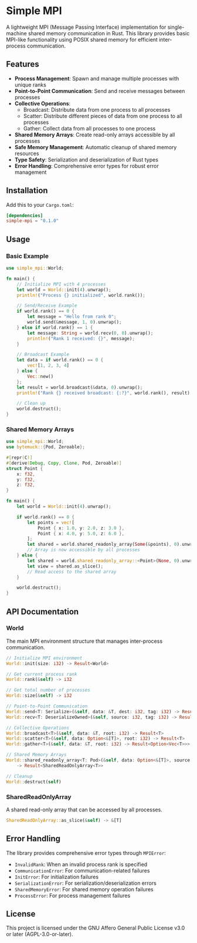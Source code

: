# Simple MPI

A lightweight MPI (Message Passing Interface) implementation for single-machine shared memory communication in Rust. This library provides basic MPI-like functionality using POSIX shared memory for efficient inter-process communication.

## Features

- **Process Management**: Spawn and manage multiple processes with unique ranks
- **Point-to-Point Communication**: Send and receive messages between processes
- **Collective Operations**: 
  - Broadcast: Distribute data from one process to all processes
  - Scatter: Distribute different pieces of data from one process to all processes
  - Gather: Collect data from all processes to one process
- **Shared Memory Arrays**: Create read-only arrays accessible by all processes
- **Safe Memory Management**: Automatic cleanup of shared memory resources
- **Type Safety**: Serialization and deserialization of Rust types
- **Error Handling**: Comprehensive error types for robust error management

## Installation

Add this to your `Cargo.toml`:

```toml
[dependencies]
simple-mpi = "0.1.0"
```

## Usage

### Basic Example

```rust
use simple_mpi::World;

fn main() {
    // Initialize MPI with 4 processes
    let world = World::init(4).unwrap();
    println!("Process {} initialized", world.rank());

    // Send/Receive Example
    if world.rank() == 0 {
        let message = "Hello from rank 0";
        world.send(&message, 1, 0).unwrap();
    } else if world.rank() == 1 {
        let message: String = world.recv(0, 0).unwrap();
        println!("Rank 1 received: {}", message);
    }

    // Broadcast Example
    let data = if world.rank() == 0 {
        vec![1, 2, 3, 4]
    } else {
        Vec::new()
    };
    let result = world.broadcast(&data, 0).unwrap();
    println!("Rank {} received broadcast: {:?}", world.rank(), result);

    // Clean up
    world.destruct();
}
```

### Shared Memory Arrays

```rust
use simple_mpi::World;
use bytemuck::{Pod, Zeroable};

#[repr(C)]
#[derive(Debug, Copy, Clone, Pod, Zeroable)]
struct Point {
    x: f32,
    y: f32,
    z: f32,
}

fn main() {
    let world = World::init(4).unwrap();

    if world.rank() == 0 {
        let points = vec![
            Point { x: 1.0, y: 2.0, z: 3.0 },
            Point { x: 4.0, y: 5.0, z: 6.0 },
        ];
        let shared = world.shared_readonly_array(Some(&points), 0).unwrap();
        // Array is now accessible by all processes
    } else {
        let shared = world.shared_readonly_array::<Point>(None, 0).unwrap();
        let view = shared.as_slice();
        // Read access to the shared array
    }

    world.destruct();
}
```

## API Documentation

### World

The main MPI environment structure that manages inter-process communication.

```rust
// Initialize MPI environment
World::init(size: i32) -> Result<World>

// Get current process rank
World::rank(&self) -> i32

// Get total number of processes
World::size(&self) -> i32

// Point-to-Point Communication
World::send<T: Serialize>(&self, data: &T, dest: i32, tag: i32) -> Result<()>
World::recv<T: DeserializeOwned>(&self, source: i32, tag: i32) -> Result<T>

// Collective Operations
World::broadcast<T>(&self, data: &T, root: i32) -> Result<T>
World::scatter<T>(&self, data: Option<&[T]>, root: i32) -> Result<T>
World::gather<T>(&self, data: &T, root: i32) -> Result<Option<Vec<T>>>

// Shared Memory Arrays
World::shared_readonly_array<T: Pod>(&self, data: Option<&[T]>, source: i32) 
    -> Result<SharedReadOnlyArray<T>>

// Cleanup
World::destruct(self)
```

### SharedReadOnlyArray

A shared read-only array that can be accessed by all processes.

```rust
SharedReadOnlyArray::as_slice(&self) -> &[T]
```

## Error Handling

The library provides comprehensive error types through `MPIError`:

- `InvalidRank`: When an invalid process rank is specified
- `CommunicationError`: For communication-related failures
- `InitError`: For initialization failures
- `SerializationError`: For serialization/deserialization errors
- `SharedMemoryError`: For shared memory operation failures
- `ProcessError`: For process management failures

## License

This project is licensed under the GNU Affero General Public License v3.0 or later (AGPL-3.0-or-later).
